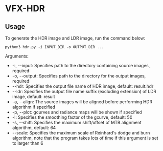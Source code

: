 # VFX-HDR

## Usage

To generate the HDR image and LDR image, run the command below:

```
python3 hdr.py -i INPUT_DIR -o OUTPUT_DIR ...
```

Arguments:

* -i, --input: Specifies path to the directory containing source images, required
* -o, --output: Specifies path to the directory for the output images, required
* --hdr: Specifies the output file name of HDR image, default: result.hdr
* --ldr: Specifies the output file name suffix (excluding extension) of LDR image, default: result
* -a, --align: The source images will be aligned before performing HDR algorithm if specified
* -p, --plot: gcurves and radiance maps will be shown if specified
* -l: Specifies the smoothing factor of the gcurve, default: 50
* -s, --shift: Specifies the maximum shift/offset of MTB alignment algorithm, default: 64
* --scale: Specifies the maximum scale of Reinhard's dodge and burn algorithm, note that the program takes lots of time if this argument is set to larger than 6
